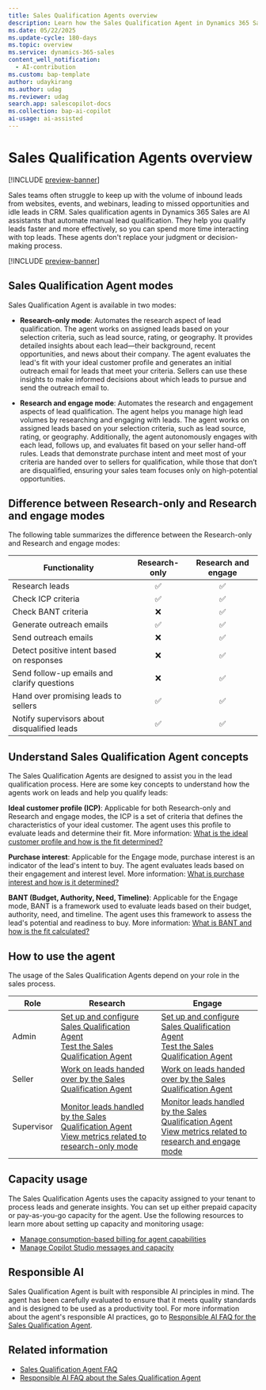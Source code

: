 ```yaml
---
title: Sales Qualification Agents overview
description: Learn how the Sales Qualification Agent in Dynamics 365 Sales can be your personal assistant in qualifying leads and improving sales outcomes.
ms.date: 05/22/2025
ms.update-cycle: 180-days
ms.topic: overview
ms.service: dynamics-365-sales
content_well_notification:
  - AI-contribution
ms.custom: bap-template
author: udaykirang
ms.author: udag
ms.reviewer: udag
search.app: salescopilot-docs
ms.collection: bap-ai-copilot
ai-usage: ai-assisted
---
```


# Sales Qualification Agents overview

[!INCLUDE [preview-banner](~/../shared-content/shared/preview-includes/preview-banner.md)]

Sales teams often struggle to keep up with the volume of inbound leads from websites, events, and webinars, leading to missed opportunities and idle leads in CRM. Sales qualification agents in Dynamics 365 Sales are AI assistants that automate manual lead qualification. They help you qualify leads faster and more effectively, so you can spend more time interacting with top leads. These agents don't replace your judgment or decision-making process.

[!INCLUDE [preview-banner](~/../shared-content/shared/preview-includes/preview-note-d365.md)]

## Sales Qualification Agent modes

Sales Qualification Agent is available in two modes:

- **Research-only mode**: Automates the research aspect of lead qualification. The agent works on assigned leads based on your selection criteria, such as lead source, rating, or geography. It provides detailed insights about each lead&mdash;their background, recent opportunities, and news about their company. The agent evaluates the lead's fit with your ideal customer profile and generates an initial outreach email for leads that meet your criteria. Sellers can use these insights to make informed decisions about which leads to pursue and send the outreach email to.

- **Research and engage mode**: Automates the research and engagement aspects of lead qualification. The agent helps you manage high lead volumes by researching and engaging with leads. The agent works on assigned leads based on your selection criteria, such as lead source, rating, or geography. Additionally, the agent autonomously engages with each lead, follows up, and evaluates fit based on your seller hand-off rules. Leads that demonstrate purchase intent and meet most of your criteria are handed over to sellers for qualification, while those that don’t are disqualified, ensuring your sales team focuses only on high-potential opportunities.

## Difference between Research-only and Research and engage modes

The following table summarizes the difference between the Research-only and Research and engage modes:

| Functionality                              | Research-only | Research and engage |
|--------------------------------------------|:--------:|:------:|
| Research leads                             |    ✅     |   ✅    |
| Check ICP criteria                         |    ✅     |   ✅    |
| Check BANT criteria                        |    ❌     |   ✅    |
| Generate outreach emails                   |    ✅     |   ✅    |
| Send outreach emails                       |    ❌     |   ✅    |
| Detect positive intent based on responses  |    ❌     |   ✅    |
| Send follow-up emails and clarify questions|    ❌     |   ✅    |
| Hand over promising leads to sellers       |    ✅     |   ✅    |
| Notify supervisors about disqualified leads |   ✅     |   ✅    |


## Understand Sales Qualification Agent concepts

The Sales Qualification Agents are designed to assist you in the lead qualification process. Here are some key concepts to understand how the agents work on leads and help you qualify leads:

**Ideal customer profile (ICP)**: Applicable for both Research-only and Research and engage modes, the ICP is a set of criteria that defines the characteristics of your ideal customer. The agent uses this profile to evaluate leads and determine their fit. More information: [What is the ideal customer profile and how is the fit determined?](sales-qualification-agent-concepts.md#what-is-the-ideal-customer-profile-and-how-is-the-fit-determined)

**Purchase interest**: Applicable for the Engage mode, purchase interest is an indicator of the lead's intent to buy. The agent evaluates leads based on their engagement and interest level. More information: [What is purchase interest and how is it determined?](sales-qualification-agent-concepts.md#what-is-purchase-interest-and-how-is-it-determined)

**BANT (Budget, Authority, Need, Timeline)**: Applicable for the Engage mode, BANT is a framework used to evaluate leads based on their budget, authority, need, and timeline. The agent uses this framework to assess the lead's potential and readiness to buy. More information: [What is BANT and how is the fit calculated?](sales-qualification-agent-concepts.md#what-is-bant-and-how-is-the-fit-calculated)

## How to use the agent

The usage of the Sales Qualification Agents depend on your role in the sales process.  

| Role | Research | Engage |
|------|----------|--------|
| Admin | [Set up and configure Sales Qualification Agent](configure-sales-qualification-agent.md)<br>[Test the Sales Qualification Agent](test-sales-qualification-agent.md) | [Set up and configure Sales Qualification Agent](configure-sales-qualification-agent.md)<br>[Test the Sales Qualification Agent](test-sales-qualification-agent.md) |
| Seller | [Work on leads handed over by the Sales Qualification Agent](use-sales-qualification-agent.md) | [Work on leads handed over by the Sales Qualification Agent](use-sales-qualification-agent.md) |
| Supervisor | [Monitor leads handled by the Sales Qualification Agent](monitor-leads-by-sales-qualification-agent.md) <br> [View metrics related to research-only mode](monitor-leads-by-sales-qualification-agent.md#view-metrics-related-to-research-only-mode) | [Monitor leads handled by the Sales Qualification Agent](monitor-leads-by-sales-qualification-agent.md)<br> [View metrics related to research and engage mode](monitor-leads-by-sales-qualification-agent.md#view-metrics-related-to-engage-mode) |

## Capacity usage

The Sales Qualification Agents uses the capacity assigned to your tenant to process leads and generate insights. You can set up either prepaid capacity or pay-as-you-go capacity for the agent. Use the following resources to learn more about setting up capacity and monitoring usage:  

- [Manage consumption-based billing for agent capabilities](copilot-consumption-based-billing.md)
- [Manage Copilot Studio messages and capacity](/power-platform/admin/manage-copilot-studio-messages-capacity?tabs=new)

## Responsible AI

Sales Qualification Agent is built with responsible AI principles in mind. The agent has been carefully evaluated to ensure that it meets quality standards and is designed to be used as a productivity tool. For more information about the agent's responsible AI practices, go to [Responsible AI FAQ for the Sales Qualification Agent](faqs-sales-qualification-agent.md).

## Related information

- [Sales Qualification Agent FAQ](sales-qualification-agent-faq.md)
- [Responsible AI FAQ about the Sales Qualification Agent](faqs-sales-qualification-agent.md)
